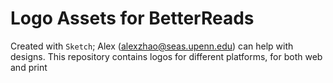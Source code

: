 # Logo Assets for BetterReads

Created with `Sketch`; Alex (alexzhao@seas.upenn.edu) can help with designs. This repository contains logos for different platforms, for both web and print
